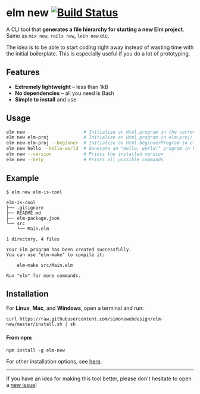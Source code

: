 # elm new [![Build Status](https://travis-ci.org/simonewebdesign/elm-new.svg?branch=master)](https://travis-ci.org/simonewebdesign/elm-new)

A CLI tool that **generates a file hierarchy for starting a new Elm project**. Same as `mix new`, `rails new`, `lein new` etc.

The idea is to be able to start coding right away instead of wasting time with the initial boilerplate. This is especially useful if you do a lot of prototyping.

## Features

- **Extremely lightweight** – less than 1kB
- **No dependencies** – all you need is Bash
- **Simple to install** and use

## Usage

```bash
elm new                      # Initialize an Html.program in the current directory
elm new elm-proj             # Initialize an Html.program in elm-proj/ directory
elm new elm-proj --beginner  # Initialize an Html.beginnerProgram in elm-proj/ directory
elm new hello --hello-world  # Generate an "Hello, world!" program in hello/ directory
elm new --version            # Prints the installed version
elm new --help               # Prints all possible commands
```

## Example

```
$ elm new elm-is-cool

elm-is-cool
├── .gitignore
├── README.md
├── elm-package.json
└── src
    └── Main.elm

1 directory, 4 files

Your Elm program has been created successfully.
You can use "elm-make" to compile it:

    elm-make src/Main.elm

Run "elm" for more commands.
```

## Installation

For **Linux**, **Mac**, and **Windows**, open a terminal and run:

    curl https://raw.githubusercontent.com/simonewebdesign/elm-new/master/install.sh | sh

#### From npm

    npm install -g elm-new

For other installation options, see [here](https://github.com/simonewebdesign/elm-new/blob/master/INSTALL.md).

---

If you have an idea for making this tool better, please don't hesitate to open a [new issue](https://github.com/simonewebdesign/elm-new/issues/new)!
